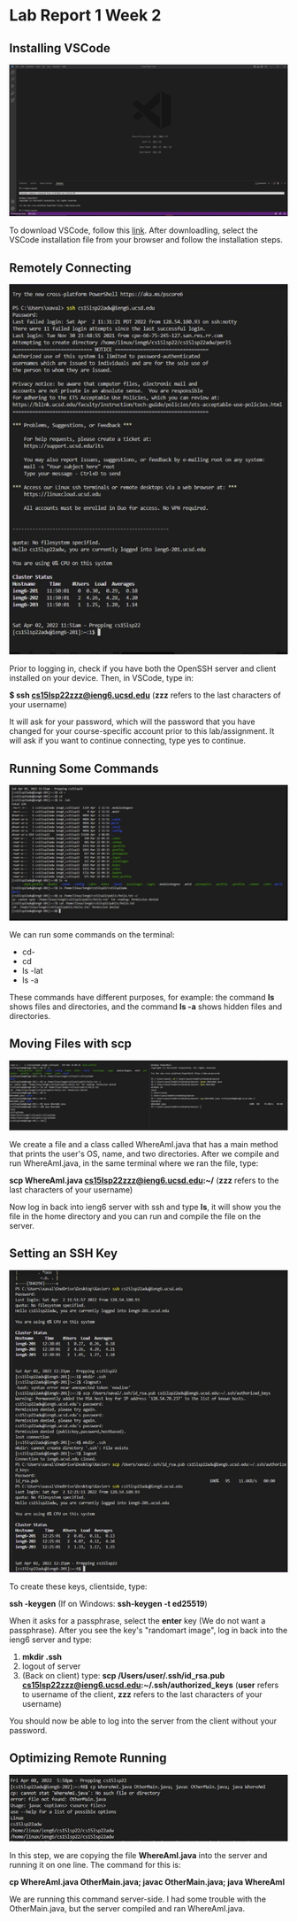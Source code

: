 # Lab Report 1 Week 2
## Installing VSCode


![VSCODESC1](VSCODE.JPG)


To download VSCode, follow this [link](https://code.visualstudio.com/). After downloadling, select the VSCode installation file from your browser and follow the installation steps. 

## Remotely Connecting


![REMOTELYCONNECTINGSC1](REMOTELYCONNECTING.JPG)


Prior to logging in, check if you have both the OpenSSH server and client installed on your device. Then, in VSCode, type in:

**$ ssh cs15lsp22zzz@ieng6.ucsd.edu** (**zzz** refers to the last characters of your username)

It will ask for your password, which will the password that you have changed for your course-specific account prior to this lab/assignment. It will ask if you want to continue connecting, type yes to continue.


## Running Some Commands


![RUNNINGSOMECOMMANDS](RUNNINGSOMECOMMANDS.JPG)


We can run some commands on the terminal:

* cd-
* cd
* ls -lat
* ls -a

These commands have different purposes, for example: the command **ls** shows files and directories, and the command **ls -a** shows hidden files and directories.


## Moving Files with **scp**


![SCP](SCP.JPG)


We create a file and a class called WhereAmI.java that has a main method that prints the user's OS, name, and two directories. After we compile and run WhereAmI.java, in the same terminal where we ran the file, type:

**scp WhereAmI.java cs15lsp22zzz@ieng6.ucsd.edu:~/** (**zzz** refers to the last characters of your username)


Now log in back into ieng6 server with ssh and type **ls**, it will show you the file in the home directory and you can run and compile the file on the server.


## Setting an SSH Key


![SSH](SSH.JPG)


To create these keys, clientside, type:

**ssh -keygen** (If on Windows: **ssh-keygen -t ed25519**)

When it asks for a passphrase, select the **enter** key (We do not want a passphrase). After you see the key's "randomart image", log in back into the ieng6 server and type:

1. **mkdir .ssh**
2. logout of server
3. (Back on client) type: **scp /Users/user/.ssh/id_rsa.pub cs15lsp22zzz@ieng6.ucsd.edu:~/.ssh/authorized_keys** (**user** refers to username of the client, **zzz** refers to the last characters of your username)

You should now be able to log into the server from the client without your password.


## Optimizing Remote Running


![OPTIMIZING](OPRR.JPG)


In this step, we are copying the file **WhereAmI.java** into the server and running it on one line. The command for this is:

**cp WhereAmI.java OtherMain.java; javac OtherMain.java; java WhereAmI**


We are running this command server-side. I had some trouble with the OtherMain.java, but the server compiled and ran WhereAmI.java.




